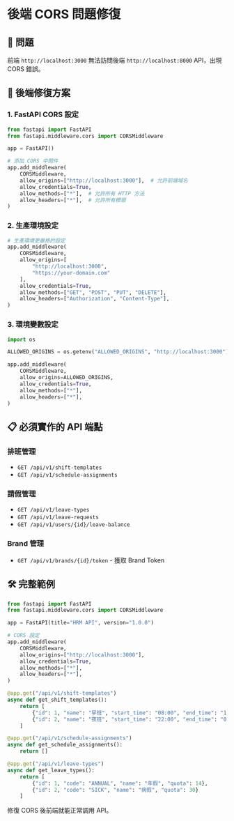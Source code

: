 # 後端 CORS 問題修復

## 🚨 **問題**
前端 `http://localhost:3000` 無法訪問後端 `http://localhost:8000` API，出現 CORS 錯誤。

## 🔧 **後端修復方案**

### 1. FastAPI CORS 設定
```python
from fastapi import FastAPI
from fastapi.middleware.cors import CORSMiddleware

app = FastAPI()

# 添加 CORS 中間件
app.add_middleware(
    CORSMiddleware,
    allow_origins=["http://localhost:3000"],  # 允許前端域名
    allow_credentials=True,
    allow_methods=["*"],  # 允許所有 HTTP 方法
    allow_headers=["*"],  # 允許所有標頭
)
```

### 2. 生產環境設定
```python
# 生產環境更嚴格的設定
app.add_middleware(
    CORSMiddleware,
    allow_origins=[
        "http://localhost:3000",
        "https://your-domain.com"
    ],
    allow_credentials=True,
    allow_methods=["GET", "POST", "PUT", "DELETE"],
    allow_headers=["Authorization", "Content-Type"],
)
```

### 3. 環境變數設定
```python
import os

ALLOWED_ORIGINS = os.getenv("ALLOWED_ORIGINS", "http://localhost:3000").split(",")

app.add_middleware(
    CORSMiddleware,
    allow_origins=ALLOWED_ORIGINS,
    allow_credentials=True,
    allow_methods=["*"],
    allow_headers=["*"],
)
```

## 📋 **必須實作的 API 端點**

### 排班管理
- `GET /api/v1/shift-templates`
- `GET /api/v1/schedule-assignments`

### 請假管理  
- `GET /api/v1/leave-types`
- `GET /api/v1/leave-requests`
- `GET /api/v1/users/{id}/leave-balance`

### Brand 管理
- `GET /api/v1/brands/{id}/token` - 獲取 Brand Token

## 🛠️ **完整範例**
```python
from fastapi import FastAPI
from fastapi.middleware.cors import CORSMiddleware

app = FastAPI(title="HRM API", version="1.0.0")

# CORS 設定
app.add_middleware(
    CORSMiddleware,
    allow_origins=["http://localhost:3000"],
    allow_credentials=True,
    allow_methods=["*"],
    allow_headers=["*"],
)

@app.get("/api/v1/shift-templates")
async def get_shift_templates():
    return [
        {"id": 1, "name": "早班", "start_time": "08:00", "end_time": "16:00"},
        {"id": 2, "name": "夜班", "start_time": "22:00", "end_time": "06:00"}
    ]

@app.get("/api/v1/schedule-assignments")
async def get_schedule_assignments():
    return []

@app.get("/api/v1/leave-types")
async def get_leave_types():
    return [
        {"id": 1, "code": "ANNUAL", "name": "年假", "quota": 14},
        {"id": 2, "code": "SICK", "name": "病假", "quota": 30}
    ]
```

修復 CORS 後前端就能正常調用 API。